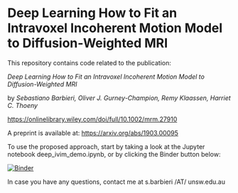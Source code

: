# Deep Learning How to Fit an Intravoxel Incoherent Motion Model to Diffusion-Weighted MRI

This repository contains code related to the publication:

_Deep Learning How to Fit an Intravoxel Incoherent Motion Model to Diffusion-Weighted MRI_

by _Sebastiano Barbieri, Oliver J. Gurney-Champion, Remy Klaassen, Harriet C. Thoeny_

https://onlinelibrary.wiley.com/doi/full/10.1002/mrm.27910

A preprint is available at: https://arxiv.org/abs/1903.00095

To use the proposed approach, start by taking a look at the Jupyter notebook deep_ivim_demo.ipynb, or by clicking the Binder button below:

[![Binder](https://mybinder.org/badge_logo.svg)](https://mybinder.org/v2/gh/mathieuboudreau/deep_ivim/master?filepath=deep_ivim_demo.ipynb)

In case you have any questions, contact me at s.barbieri /AT/ unsw.edu.au


